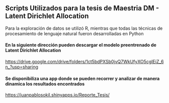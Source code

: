 ## Scripts Utilizados para la tesis de Maestria DM - Latent Dirichlet Allocation
Para la exploración de datos se utilizó R, mientras que todas las técnicas de procesamiento de lenguaje natural fueron desarrolladas en Python


#### En la siguiente dirección pueden descargar el modelo preentrenado de Latent Dirichlet Allocation
https://drive.google.com/drive/folders/1ct5bdPXSb0jvQ7WkUfyXO5cgIEiZ_6n_?usp=sharing


#### Se disponibiliza una app donde se pueden recorrer y analizar de manera dinamica los resultados encontrados
https://juanpablosokil.shinyapps.io/Reporte_Tesis/
